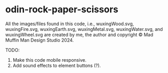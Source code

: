# odin-rock-paper-scissors

All the images/files found in this code, i.e., wuxingWood.svg, wuxingFire.svg, wuxingEarth.svg, wuxingMetal.svg, wuxingWater.svg, and wuxingWheel.svg are created by me, the author and copyright © Mad Muffin Man Design Studio 2024. 

TODO:
1. Make this code mobile responsive.
2. Add sound effects to element buttons (?).